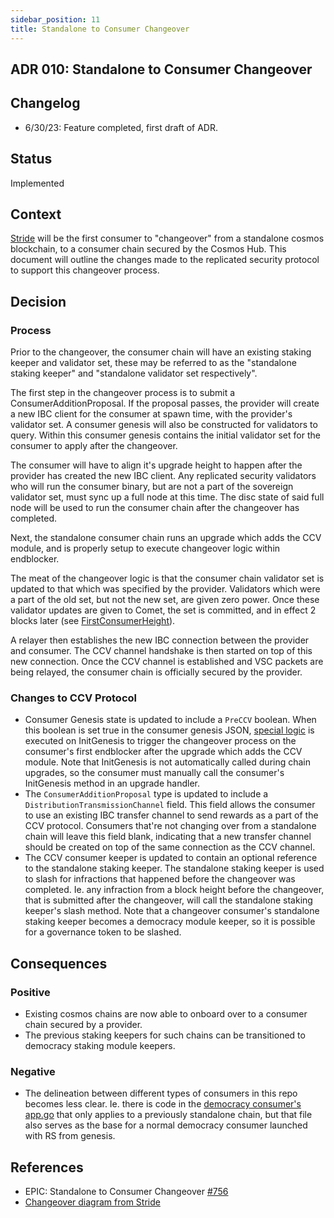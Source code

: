 ```yaml
---
sidebar_position: 11
title: Standalone to Consumer Changeover
---
```

## ADR 010: Standalone to Consumer Changeover

## Changelog

* 6/30/23: Feature completed, first draft of ADR.

## Status

Implemented

## Context

[Stride](https://github.com/Stride-Labs/stride) will be the first consumer to "changeover" from a standalone cosmos blockchain, to a consumer chain secured by the Cosmos Hub. This document will outline the changes made to the replicated security protocol to support this changeover process.

## Decision

### Process

Prior to the changeover, the consumer chain will have an existing staking keeper and validator set, these may be referred to as the "standalone staking keeper" and "standalone validator set respectively".  

The first step in the changeover process is to submit a ConsumerAdditionProposal. If the proposal passes, the provider will create a new IBC client for the consumer at spawn time, with the provider's validator set. A consumer genesis will also be constructed for validators to query. Within this consumer genesis contains the initial validator set for the consumer to apply after the changeover.

The consumer will have to align it's upgrade height to happen after the provider has created the new IBC client. Any replicated security validators who will run the consumer binary, but are not a part of the sovereign validator set, must sync up a full node at this time. The disc state of said full node will be used to run the consumer chain after the changeover has completed.

Next, the standalone consumer chain runs an upgrade which adds the CCV module, and is properly setup to execute changeover logic within endblocker.

The meat of the changeover logic is that the consumer chain validator set is updated to that which was specified by the provider. Validators which were a part of the old set, but not the new set, are given zero power. Once these validator updates are given to Comet, the set is committed, and in effect 2 blocks later (see [FirstConsumerHeight](../../../x/ccv/consumer/keeper/changeover.go#L19)).

A relayer then establishes the new IBC connection between the provider and consumer. The CCV channel handshake is then started on top of this new connection. Once the CCV channel is established and VSC packets are being relayed, the consumer chain is officially secured by the provider.

### Changes to CCV Protocol

* Consumer Genesis state is updated to include a `PreCCV` boolean. When this boolean is set true in the  consumer genesis JSON, [special logic](../../../x/ccv/consumer/keeper/changeover.go) is executed on InitGenesis to trigger the changeover process on the consumer's first endblocker after the upgrade which adds the CCV module. Note that InitGenesis is not automatically called during chain upgrades, so the consumer must manually call the consumer's InitGenesis method in an upgrade handler.
* The `ConsumerAdditionProposal` type is updated to include a `DistributionTransmissionChannel` field. This field allows the consumer to use an existing IBC transfer channel to send rewards as a part of the CCV protocol. Consumers that're not changing over from a standalone chain will leave this field blank, indicating that a new transfer channel should be created on top of the same connection as the CCV channel.
* The CCV consumer keeper is updated to contain an optional reference to the standalone staking keeper. The standalone staking keeper is used to slash for infractions that happened before the changeover was completed. Ie. any infraction from a block height before the changeover, that is submitted after the changeover, will call the standalone staking keeper's slash method. Note that a changeover consumer's  standalone staking keeper becomes a democracy module keeper, so it is possible for a governance token to be slashed.

## Consequences

### Positive

* Existing cosmos chains are now able to onboard over to a consumer chain secured by a provider.
* The previous staking keepers for such chains can be transitioned to democracy staking module keepers.

### Negative

* The delineation between different types of consumers in this repo becomes less clear. Ie. there is code in the [democracy consumer's app.go](../../../app/consumer-democracy/app.go) that only applies to a previously standalone chain, but that file also serves as the base for a normal democracy consumer launched with RS from genesis.

## References

* EPIC: Standalone to Consumer Changeover [#756](https://github.com/cosmos/interchain-security/issues/756)
* [Changeover diagram from Stride](https://app.excalidraw.com/l/9UFOCMAZLAI/5EVLj0WJcwt)
